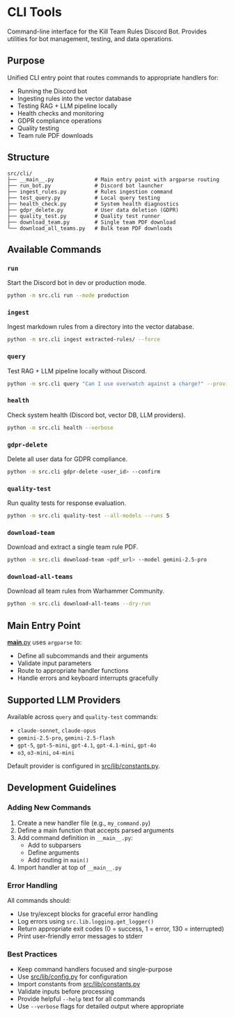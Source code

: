 # CLI Tools

Command-line interface for the Kill Team Rules Discord Bot. Provides utilities for bot management, testing, and data operations.

## Purpose

Unified CLI entry point that routes commands to appropriate handlers for:
- Running the Discord bot
- Ingesting rules into the vector database
- Testing RAG + LLM pipeline locally
- Health checks and monitoring
- GDPR compliance operations
- Quality testing
- Team rule PDF downloads

## Structure

```
src/cli/
├── __main__.py             # Main entry point with argparse routing
├── run_bot.py              # Discord bot launcher
├── ingest_rules.py         # Rules ingestion command
├── test_query.py           # Local query testing
├── health_check.py         # System health diagnostics
├── gdpr_delete.py          # User data deletion (GDPR)
├── quality_test.py         # Quality test runner
├── download_team.py        # Single team PDF download
└── download_all_teams.py   # Bulk team PDF downloads
```

## Available Commands

### `run`
Start the Discord bot in dev or production mode.
```bash
python -m src.cli run --mode production
```

### `ingest`
Ingest markdown rules from a directory into the vector database.
```bash
python -m src.cli ingest extracted-rules/ --force
```

### `query`
Test RAG + LLM pipeline locally without Discord.
```bash
python -m src.cli query "Can I use overwatch against a charge?" --provider claude-sonnet --max-chunks 10
```

### `health`
Check system health (Discord bot, vector DB, LLM providers).
```bash
python -m src.cli health --verbose
```

### `gdpr-delete`
Delete all user data for GDPR compliance.
```bash
python -m src.cli gdpr-delete <user_id> --confirm
```

### `quality-test`
Run quality tests for response evaluation.
```bash
python -m src.cli quality-test --all-models --runs 5
```

### `download-team`
Download and extract a single team rule PDF.
```bash
python -m src.cli download-team <pdf_url> --model gemini-2.5-pro
```

### `download-all-teams`
Download all team rules from Warhammer Community.
```bash
python -m src.cli download-all-teams --dry-run
```

## Main Entry Point

[__main__.py](../../src/cli/__main__.py) uses `argparse` to:
- Define all subcommands and their arguments
- Validate input parameters
- Route to appropriate handler functions
- Handle errors and keyboard interrupts gracefully

## Supported LLM Providers

Available across `query` and `quality-test` commands:
- `claude-sonnet`, `claude-opus`
- `gemini-2.5-pro`, `gemini-2.5-flash`
- `gpt-5`, `gpt-5-mini`, `gpt-4.1`, `gpt-4.1-mini`, `gpt-4o`
- `o3`, `o3-mini`, `o4-mini`

Default provider is configured in [src/lib/constants.py](../../src/lib/constants.py).

## Development Guidelines

### Adding New Commands

1. Create a new handler file (e.g., `my_command.py`)
2. Define a main function that accepts parsed arguments
3. Add command definition in `__main__.py`:
   - Add to subparsers
   - Define arguments
   - Add routing in `main()`
4. Import handler at top of `__main__.py`

### Error Handling

All commands should:
- Use try/except blocks for graceful error handling
- Log errors using `src.lib.logging.get_logger()`
- Return appropriate exit codes (0 = success, 1 = error, 130 = interrupted)
- Print user-friendly error messages to stderr

### Best Practices

- Keep command handlers focused and single-purpose
- Use [src/lib/config.py](../../src/lib/config.py) for configuration
- Import constants from [src/lib/constants.py](../../src/lib/constants.py)
- Validate inputs before processing
- Provide helpful `--help` text for all commands
- Use `--verbose` flags for detailed output where appropriate
